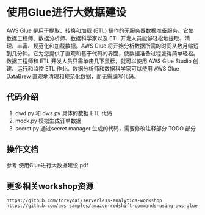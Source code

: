 # 使用Glue进行大数据建设
AWS Glue 是用于提取、转换和加载 (ETL) 操作的无服务器数据准备服务。它使数据工程师、数据分析师、数据科学家以及 ETL 开发人员能够轻松地提取、清理、丰富、规范化和加载数据。AWS Glue 将开始分析数据所需的时间从数月缩短到几分钟。它为您提供了直观和基于代码的界面，使数据准备过程变得简单轻松。数据工程师和 ETL 开发人员只需单击几下鼠标，就可以使用 AWS Glue Studio 创建、运行和监控 ETL 作业。数据分析师和数据科学家可以使用 AWS Glue DataBrew 直观地清理和规范化数据，而无需编写代码。

## 代码介绍
1. dwd.py 和 dws.py 具体的数据 ETL 代码
2. mock.py 模拟生成订单数据
3. secret.py 通过secret manager 生成的代码，需要修改注释部分 TODO 部分

## 操作文档
参考 使用Glue进行大数据建设.pdf

## 更多相关workshop资源
```
https://github.com/toreydai/serverless-analytics-workshop
https://github.com/aws-samples/amazon-redshift-commands-using-aws-glue
```